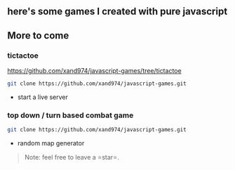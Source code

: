 ## here's some games I created with pure javascript

## More to come

### tictactoe
https://github.com/xand974/javascript-games/tree/tictactoe


```sh
git clone https://github.com/xand974/javascript-games.git
```

- start a live server


### top down / turn based combat game


```sh
git clone https://github.com/xand974/javascript-games.git
```

- random map generator




> Note: feel free to leave a ⭐star⭐.
